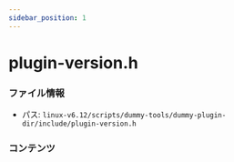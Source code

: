 ```yaml
---
sidebar_position: 1
---
```

# plugin-version.h

### ファイル情報

- パス: `linux-v6.12/scripts/dummy-tools/dummy-plugin-dir/include/plugin-version.h`

### コンテンツ

```h

```
